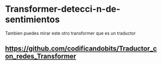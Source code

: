 # Transformer-detecci-n-de-sentimientos

Tambien puedes mirar este otro transformer que es un traductor
## https://github.com/codificandobits/Traductor_con_redes_Transformer
